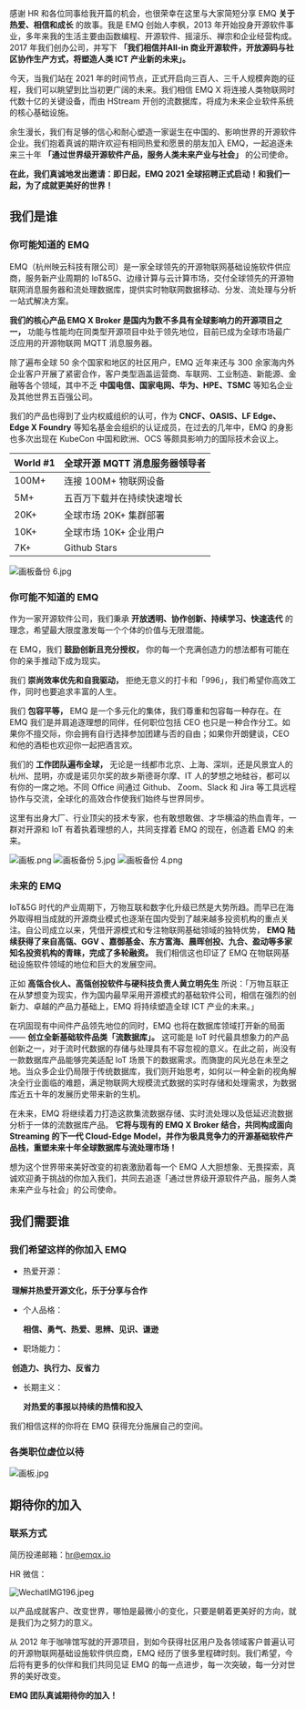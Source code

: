 

感谢 HR 和各位同事给我开篇的机会，也很荣幸在这里与大家简短分享 EMQ **关于热爱、相信和成长** 的故事。我是 EMQ 创始人李枫，2013 年开始投身开源软件事业，多年来我的生活主要由函数编程、开源软件、摇滚乐、禅宗和企业经营构成。2017 年我们创办公司，并写下 **「我们相信并All-in 商业开源软件，开放源码与社区协作生产方式，将塑造人类 ICT 产业新的未来」。**



今天，当我们站在 2021 年的时间节点，正式开启向三百人、三千人规模奔跑的征程，我们可以眺望到比当初更广阔的未来。我们相信 EMQ X 将连接人类物联网时代数十亿的关键设备，而由 HStream 开创的流数据库，将成为未来企业软件系统的核心基础设施。



余生漫长，我们有足够的信心和耐心塑造一家诞生在中国的、影响世界的开源软件企业。我们抱着真诚的期许欢迎有相同热爱和愿景的朋友加入 EMQ，一起追逐未来三十年 **「通过世界级开源软件产品，服务人类未来产业与社会」** 的公司使命。



**在此，我们真诚地发出邀请：即日起，EMQ 2021 全球招聘正式启动！和我们一起，为了成就更美好的世界！**

## 我们是谁

### 你可能知道的 EMQ

EMQ（杭州映云科技有限公司）是一家全球领先的开源物联网基础设施软件供应商，服务新产业周期的 IoT&5G、边缘计算与云计算市场，交付全球领先的开源物联网消息服务器和流处理数据库，提供实时物联网数据移动、分发、流处理与分析一站式解决方案。



**我们的核心产品 EMQ X Broker 是国内为数不多具有全球影响力的开源项目之一，** 功能与性能均在同类型开源项目中处于领先地位，目前已成为全球市场最广泛应用的开源物联网 MQTT 消息服务器。



除了遍布全球 50 余个国家和地区的社区用户，EMQ 近年来还与 300 余家海内外企业客户开展了紧密合作，客户类型涵盖运营商、车联网、工业制造、新能源、金融等各个领域，其中不乏 **中国电信、国家电网、华为、HPE、TSMC** 等知名企业及其他世界五百强公司。



我们的产品也得到了业内权威组织的认可，作为 **CNCF、OASIS、LF Edge、Edge X Foundry** 等知名基金会组织的认证成员，在过去的几年中，EMQ 的身影也多次出现在 KubeCon 中国和欧洲、OCS  等颇具影响力的国际技术会议上。



| World #1 | 全球开源 MQTT 消息服务器领导者 |
| -------- | ------------------------------ |
| 100M+    | 连接 100M+ 物联网设备          |
| 5M+      | 五百万下载并在持续快速增长     |
| 20K+     | 全球市场 20K+ 集群部署         |
| 10K+     | 全球市场 10K+ 企业用户         |
| 7K+      | Github Stars                   |

![画板备份 6.jpg](https://static.emqx.net/images/d38bd024d5938b8848bf8d4554fdabcc.jpg)




### 你可能不知道的 EMQ

作为一家开源软件公司，我们秉承 **开放透明、协作创新、持续学习、快速迭代** 的理念，希望最大限度激发每一个个体的价值与无限潜能。



在 EMQ，我们 **鼓励创新且充分授权，** 你的每一个充满创造力的想法都有可能在你的亲手推动下成为现实。



我们 **崇尚效率优先和自我驱动，** 拒绝无意义的打卡和「996」，我们希望你高效工作，同时也要追求丰富的人生。



我们 **包容平等，** EMQ 是一个多元化的集体，我们尊重和包容每一种存在。在 EMQ 我们是并肩追逐理想的同伴，任何职位包括 CEO 也只是一种合作分工。如果你不擅交际，你会拥有自行选择参加团建与否的自由；如果你开朗健谈，CEO 和他的酒柜也欢迎你一起把酒言欢。



我们的 **工作团队遍布全球，** 无论是一线都市北京、上海、深圳，还是风景宜人的杭州、昆明，亦或是诺贝尔奖的故乡斯德哥尔摩、IT 人的梦想之地硅谷，都可以有你的一席之地。不同 Office 间通过 Github、 Zoom、Slack 和 Jira 等工具远程协作与交流，全球化的高效合作使我们始终与世界同步。



这里有出身大厂、行业顶尖的技术专家，也有敢想敢做、才华横溢的热血青年，一群对开源和 IoT 有着执着理想的人，共同支撑着 EMQ 的现在，创造着 EMQ 的未来。


![画板.png](https://static.emqx.net/images/acda662947d6c9efe72dc7f8a7656394.png)
![画板备份 5.jpg](https://static.emqx.net/images/9e9f847fc89b20fc7573790c309fd002.jpg)
![画板备份 4.png](https://static.emqx.net/images/e3daff3a77e4062461b5c1f0ac705693.png)


### 未来的 EMQ

IoT&5G 时代的产业周期下，万物互联和数字化升级已然是大势所趋。而早已在海外取得相当成就的开源商业模式也逐渐在国内受到了越来越多投资机构的重点关注。自公司成立以来，凭借开源模式和专注物联网基础领域的独特优势， **EMQ 陆续获得了来自高瓴、GGV 、嘉御基金、东方富海、晨晖创投、九合、盈动等多家知名投资机构的青睐，完成了多轮融资。** 我们相信这也印证了 EMQ 在物联网基础设施软件领域的地位和巨大的发展空间。



正如 **高瓴合伙人、高瓴创投软件与硬科技负责人黄立明先生** 所说：「万物互联正在从梦想变为现实，作为国内最早采用开源模式的基础软件公司，相信在强烈的创新力、卓越的产品力基础上，EMQ 将持续塑造全球 ICT 产业的未来。」



在巩固现有中间件产品领先地位的同时，EMQ 也将在数据库领域打开新的局面—— **创立全新基础软件品类「流数据库」。** 这可能是 IoT 时代最具想象力的产品创新之一，对于流时代数据的存储与处理具有不容忽视的意义。在此之前，尚没有一款数据库产品能够完美适配 IoT 场景下的数据需求。而旖旎的风光总在未至之地。当众多企业仍局限于传统数据库，我们则开始思考，如何以一种全新的视角解决全行业面临的难题，满足物联网大规模流式数据的实时存储和处理需求，为数据库近五十年的发展历史带来新的生机。



在未来，EMQ 将继续着力打造这款集流数据存储、实时流处理以及低延迟流数据分析于一体的流数据库产品。 **它将与现有的 EMQ X Broker 结合，共同构成⾯向 Streaming 的下⼀代 Cloud-Edge Model，并作为极具竞争⼒的开源基础软件产品栈，重塑未来十年全球数据库与流处理市场！**



想为这个世界带来美好改变的初衷激励着每一个 EMQ 人大胆想象、无畏探索，真诚欢迎勇于挑战的你加入我们，共同去追逐「通过世界级开源软件产品，服务人类未来产业与社会」的公司使命。



## 我们需要谁

### 我们希望这样的你加入 EMQ

- 热爱开源：

​     **理解并热爱开源文化，乐于分享与合作**

- 个人品格：

  **相信、勇气、热爱、思辨、⻅识、谦逊**

- 职场能力：

​     **创造力、执行力、反省力**



- 长期主义：

  **对热爱的事报以持续的热情和投入**

我们相信这样的你将在 EMQ 获得充分施展自己的空间。



### 各类职位虚位以待

![画板.jpg](https://static.emqx.net/images/48d71c9594dd9ef6e8285b59a4dc3df6.jpg)



## 期待你的加入

### 联系方式

简历投递邮箱：[hr@emqx.io](mailto:hr@emqx.io)

HR 微信：

![WechatIMG196.jpeg](https://static.emqx.net/images/dfc1059d9a03f19b115b5b4e7b4d7a67.jpeg)

以产品成就客户、改变世界，哪怕是最微小的变化，只要是朝着更美好的方向，就是我们为之努力的意义。



从 2012 年于咖啡馆写就的开源项目，到如今获得社区用户及各领域客户普遍认可的开源物联网基础设施软件供应商，EMQ 经历了很多里程碑时刻。我们希望，今后将有更多的伙伴和我们共同见证 EMQ 的每一点进步，每一次突破，每一分对世界的美好改变。



**EMQ 团队真诚期待你的加入！**

